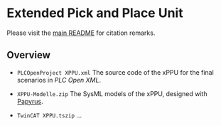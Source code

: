# Extended Pick and Place Unit

Please visit the [main README](../README.md) for citation remarks. 

## Overview

* `PLCOpenProject XPPU.xml`
  The source code of the xPPU for the final scenarios in *PLC Open XML*.
  
* `XPPU-Modelle.zip`
  The SysML models of the xPPU, designed with [Papyrus](https://eclipse.org/papyrus/).    
 
* `TwinCAT XPPU.tszip` 
  ...
